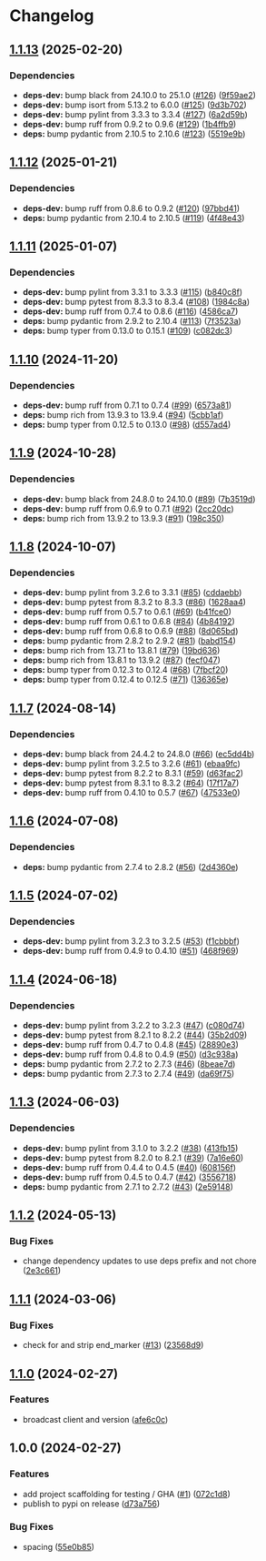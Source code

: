 # Changelog

## [1.1.13](https://github.com/marcoceppi/ibroadcast-dl/compare/v1.1.12...v1.1.13) (2025-02-20)


### Dependencies

* **deps-dev:** bump black from 24.10.0 to 25.1.0 ([#126](https://github.com/marcoceppi/ibroadcast-dl/issues/126)) ([9f59ae2](https://github.com/marcoceppi/ibroadcast-dl/commit/9f59ae253b6c6978a14ec6dd3754c4f67cc106ba))
* **deps-dev:** bump isort from 5.13.2 to 6.0.0 ([#125](https://github.com/marcoceppi/ibroadcast-dl/issues/125)) ([9d3b702](https://github.com/marcoceppi/ibroadcast-dl/commit/9d3b702de0c3ceeb25cad780ba52eee99a30fafe))
* **deps-dev:** bump pylint from 3.3.3 to 3.3.4 ([#127](https://github.com/marcoceppi/ibroadcast-dl/issues/127)) ([6a2d59b](https://github.com/marcoceppi/ibroadcast-dl/commit/6a2d59b105438e43966776f66865d7565ff46590))
* **deps-dev:** bump ruff from 0.9.2 to 0.9.6 ([#129](https://github.com/marcoceppi/ibroadcast-dl/issues/129)) ([1b4ffb9](https://github.com/marcoceppi/ibroadcast-dl/commit/1b4ffb9ab98a8a66fd3e38777f848cebef2824c3))
* **deps:** bump pydantic from 2.10.5 to 2.10.6 ([#123](https://github.com/marcoceppi/ibroadcast-dl/issues/123)) ([5519e9b](https://github.com/marcoceppi/ibroadcast-dl/commit/5519e9bb51d69543dbe37f69a83caf5e3911ad0b))

## [1.1.12](https://github.com/marcoceppi/ibroadcast-dl/compare/v1.1.11...v1.1.12) (2025-01-21)


### Dependencies

* **deps-dev:** bump ruff from 0.8.6 to 0.9.2 ([#120](https://github.com/marcoceppi/ibroadcast-dl/issues/120)) ([97bbd41](https://github.com/marcoceppi/ibroadcast-dl/commit/97bbd415affd3947d8338631444778dad14f8192))
* **deps:** bump pydantic from 2.10.4 to 2.10.5 ([#119](https://github.com/marcoceppi/ibroadcast-dl/issues/119)) ([4f48e43](https://github.com/marcoceppi/ibroadcast-dl/commit/4f48e4318b6140d7c24e5129f45cc685485ae3a0))

## [1.1.11](https://github.com/marcoceppi/ibroadcast-dl/compare/v1.1.10...v1.1.11) (2025-01-07)


### Dependencies

* **deps-dev:** bump pylint from 3.3.1 to 3.3.3 ([#115](https://github.com/marcoceppi/ibroadcast-dl/issues/115)) ([b840c8f](https://github.com/marcoceppi/ibroadcast-dl/commit/b840c8fd380622181b0fbd0e206d2071056e1607))
* **deps-dev:** bump pytest from 8.3.3 to 8.3.4 ([#108](https://github.com/marcoceppi/ibroadcast-dl/issues/108)) ([1984c8a](https://github.com/marcoceppi/ibroadcast-dl/commit/1984c8a1238e667c1d7c0980560ec641b71c126e))
* **deps-dev:** bump ruff from 0.7.4 to 0.8.6 ([#116](https://github.com/marcoceppi/ibroadcast-dl/issues/116)) ([4586ca7](https://github.com/marcoceppi/ibroadcast-dl/commit/4586ca787db20be47b131c9425770d45e7650016))
* **deps:** bump pydantic from 2.9.2 to 2.10.4 ([#113](https://github.com/marcoceppi/ibroadcast-dl/issues/113)) ([7f3523a](https://github.com/marcoceppi/ibroadcast-dl/commit/7f3523a96d86d6a2de3aa35ba76441ba6cc7f5cc))
* **deps:** bump typer from 0.13.0 to 0.15.1 ([#109](https://github.com/marcoceppi/ibroadcast-dl/issues/109)) ([c082dc3](https://github.com/marcoceppi/ibroadcast-dl/commit/c082dc3a63a7c5f951af63ac9bb4cf058dcd5355))

## [1.1.10](https://github.com/marcoceppi/ibroadcast-dl/compare/v1.1.9...v1.1.10) (2024-11-20)


### Dependencies

* **deps-dev:** bump ruff from 0.7.1 to 0.7.4 ([#99](https://github.com/marcoceppi/ibroadcast-dl/issues/99)) ([6573a81](https://github.com/marcoceppi/ibroadcast-dl/commit/6573a81da0d04e376013f88fb3a69d6b6b13dd42))
* **deps:** bump rich from 13.9.3 to 13.9.4 ([#94](https://github.com/marcoceppi/ibroadcast-dl/issues/94)) ([5cbb1af](https://github.com/marcoceppi/ibroadcast-dl/commit/5cbb1af84c58a7ba6b88dc4a78cb2ff98e4c9e37))
* **deps:** bump typer from 0.12.5 to 0.13.0 ([#98](https://github.com/marcoceppi/ibroadcast-dl/issues/98)) ([d557ad4](https://github.com/marcoceppi/ibroadcast-dl/commit/d557ad41991730ddaf5e82b53f2e1ddc354d4d1e))

## [1.1.9](https://github.com/marcoceppi/ibroadcast-dl/compare/v1.1.8...v1.1.9) (2024-10-28)


### Dependencies

* **deps-dev:** bump black from 24.8.0 to 24.10.0 ([#89](https://github.com/marcoceppi/ibroadcast-dl/issues/89)) ([7b3519d](https://github.com/marcoceppi/ibroadcast-dl/commit/7b3519de8cdf1b9895e3dae0da8eb4ee054a74d8))
* **deps-dev:** bump ruff from 0.6.9 to 0.7.1 ([#92](https://github.com/marcoceppi/ibroadcast-dl/issues/92)) ([2cc20dc](https://github.com/marcoceppi/ibroadcast-dl/commit/2cc20dcc0d9b4ebbefabd4d75c7d92ad5d5e0e57))
* **deps:** bump rich from 13.9.2 to 13.9.3 ([#91](https://github.com/marcoceppi/ibroadcast-dl/issues/91)) ([198c350](https://github.com/marcoceppi/ibroadcast-dl/commit/198c350603d150b64daebd13d8bdc05435675c1d))

## [1.1.8](https://github.com/marcoceppi/ibroadcast-dl/compare/v1.1.7...v1.1.8) (2024-10-07)


### Dependencies

* **deps-dev:** bump pylint from 3.2.6 to 3.3.1 ([#85](https://github.com/marcoceppi/ibroadcast-dl/issues/85)) ([cddaebb](https://github.com/marcoceppi/ibroadcast-dl/commit/cddaebbab9e64130c32a7e3ff7b2ea631dc56112))
* **deps-dev:** bump pytest from 8.3.2 to 8.3.3 ([#86](https://github.com/marcoceppi/ibroadcast-dl/issues/86)) ([1628aa4](https://github.com/marcoceppi/ibroadcast-dl/commit/1628aa4566c458f3d2abffa1fe6f1eef2a5e6ce7))
* **deps-dev:** bump ruff from 0.5.7 to 0.6.1 ([#69](https://github.com/marcoceppi/ibroadcast-dl/issues/69)) ([b41fce0](https://github.com/marcoceppi/ibroadcast-dl/commit/b41fce0c30f4ec9c83e99e7f4fe27f5999bb1a12))
* **deps-dev:** bump ruff from 0.6.1 to 0.6.8 ([#84](https://github.com/marcoceppi/ibroadcast-dl/issues/84)) ([4b84192](https://github.com/marcoceppi/ibroadcast-dl/commit/4b841921fd5a65b4677ffccc1f66b4838d949208))
* **deps-dev:** bump ruff from 0.6.8 to 0.6.9 ([#88](https://github.com/marcoceppi/ibroadcast-dl/issues/88)) ([8d065bd](https://github.com/marcoceppi/ibroadcast-dl/commit/8d065bd9a34022b82e3ba4bcbcc8e14c438228ec))
* **deps:** bump pydantic from 2.8.2 to 2.9.2 ([#81](https://github.com/marcoceppi/ibroadcast-dl/issues/81)) ([babd154](https://github.com/marcoceppi/ibroadcast-dl/commit/babd154de70c2d1e0b8a397d820ba9367d63ac75))
* **deps:** bump rich from 13.7.1 to 13.8.1 ([#79](https://github.com/marcoceppi/ibroadcast-dl/issues/79)) ([19bd636](https://github.com/marcoceppi/ibroadcast-dl/commit/19bd636052e044a58204dca95e2f22561031155f))
* **deps:** bump rich from 13.8.1 to 13.9.2 ([#87](https://github.com/marcoceppi/ibroadcast-dl/issues/87)) ([fecf047](https://github.com/marcoceppi/ibroadcast-dl/commit/fecf047e2356c0eabc94d54840121b6d373ddc1f))
* **deps:** bump typer from 0.12.3 to 0.12.4 ([#68](https://github.com/marcoceppi/ibroadcast-dl/issues/68)) ([7fbcf20](https://github.com/marcoceppi/ibroadcast-dl/commit/7fbcf20cbba0bb446ec6fc77502942485ed7835f))
* **deps:** bump typer from 0.12.4 to 0.12.5 ([#71](https://github.com/marcoceppi/ibroadcast-dl/issues/71)) ([136365e](https://github.com/marcoceppi/ibroadcast-dl/commit/136365efddf7404a14994cc79ccc4c64b36cfe8e))

## [1.1.7](https://github.com/marcoceppi/ibroadcast-dl/compare/v1.1.6...v1.1.7) (2024-08-14)


### Dependencies

* **deps-dev:** bump black from 24.4.2 to 24.8.0 ([#66](https://github.com/marcoceppi/ibroadcast-dl/issues/66)) ([ec5dd4b](https://github.com/marcoceppi/ibroadcast-dl/commit/ec5dd4b521b5c9032c027a6953c6b63b0fb16769))
* **deps-dev:** bump pylint from 3.2.5 to 3.2.6 ([#61](https://github.com/marcoceppi/ibroadcast-dl/issues/61)) ([ebaa9fc](https://github.com/marcoceppi/ibroadcast-dl/commit/ebaa9fc9c244555d495421ee03b4d108f5dedec2))
* **deps-dev:** bump pytest from 8.2.2 to 8.3.1 ([#59](https://github.com/marcoceppi/ibroadcast-dl/issues/59)) ([d63fac2](https://github.com/marcoceppi/ibroadcast-dl/commit/d63fac2458f7fe49f349b86a34c194407041c843))
* **deps-dev:** bump pytest from 8.3.1 to 8.3.2 ([#64](https://github.com/marcoceppi/ibroadcast-dl/issues/64)) ([17f17a7](https://github.com/marcoceppi/ibroadcast-dl/commit/17f17a7bff1ebed0a6cb5c6b5462dd475a834396))
* **deps-dev:** bump ruff from 0.4.10 to 0.5.7 ([#67](https://github.com/marcoceppi/ibroadcast-dl/issues/67)) ([47533e0](https://github.com/marcoceppi/ibroadcast-dl/commit/47533e0c60aca8eee43c816126bd03001f529b00))

## [1.1.6](https://github.com/marcoceppi/ibroadcast-dl/compare/v1.1.5...v1.1.6) (2024-07-08)


### Dependencies

* **deps:** bump pydantic from 2.7.4 to 2.8.2 ([#56](https://github.com/marcoceppi/ibroadcast-dl/issues/56)) ([2d4360e](https://github.com/marcoceppi/ibroadcast-dl/commit/2d4360eb25daec495eb1be01b64bdd1c9d4b3685))

## [1.1.5](https://github.com/marcoceppi/ibroadcast-dl/compare/v1.1.4...v1.1.5) (2024-07-02)


### Dependencies

* **deps-dev:** bump pylint from 3.2.3 to 3.2.5 ([#53](https://github.com/marcoceppi/ibroadcast-dl/issues/53)) ([f1cbbbf](https://github.com/marcoceppi/ibroadcast-dl/commit/f1cbbbf9bbdbdddcc1b399ec4f5521c409cbc2e7))
* **deps-dev:** bump ruff from 0.4.9 to 0.4.10 ([#51](https://github.com/marcoceppi/ibroadcast-dl/issues/51)) ([468f969](https://github.com/marcoceppi/ibroadcast-dl/commit/468f969ca0fe42de3eb959f90365dd9a631c6ab2))

## [1.1.4](https://github.com/marcoceppi/ibroadcast-dl/compare/v1.1.3...v1.1.4) (2024-06-18)


### Dependencies

* **deps-dev:** bump pylint from 3.2.2 to 3.2.3 ([#47](https://github.com/marcoceppi/ibroadcast-dl/issues/47)) ([c080d74](https://github.com/marcoceppi/ibroadcast-dl/commit/c080d74a9bd9db9a56005168be1e0cc72dfabd5f))
* **deps-dev:** bump pytest from 8.2.1 to 8.2.2 ([#44](https://github.com/marcoceppi/ibroadcast-dl/issues/44)) ([35b2d09](https://github.com/marcoceppi/ibroadcast-dl/commit/35b2d090cf965030dfc6253357e30d16b449527e))
* **deps-dev:** bump ruff from 0.4.7 to 0.4.8 ([#45](https://github.com/marcoceppi/ibroadcast-dl/issues/45)) ([28890e3](https://github.com/marcoceppi/ibroadcast-dl/commit/28890e3b9633de8fd68f6b2c0fe95846f322c966))
* **deps-dev:** bump ruff from 0.4.8 to 0.4.9 ([#50](https://github.com/marcoceppi/ibroadcast-dl/issues/50)) ([d3c938a](https://github.com/marcoceppi/ibroadcast-dl/commit/d3c938ac911ddfef46635c446ab1c551b81e3579))
* **deps:** bump pydantic from 2.7.2 to 2.7.3 ([#46](https://github.com/marcoceppi/ibroadcast-dl/issues/46)) ([8beae7d](https://github.com/marcoceppi/ibroadcast-dl/commit/8beae7d6551ce77174ad57ed58ab4e70ec81825b))
* **deps:** bump pydantic from 2.7.3 to 2.7.4 ([#49](https://github.com/marcoceppi/ibroadcast-dl/issues/49)) ([da69f75](https://github.com/marcoceppi/ibroadcast-dl/commit/da69f75591094ed147afe0e537ea248fb4129a85))

## [1.1.3](https://github.com/marcoceppi/ibroadcast-dl/compare/v1.1.2...v1.1.3) (2024-06-03)


### Dependencies

* **deps-dev:** bump pylint from 3.1.0 to 3.2.2 ([#38](https://github.com/marcoceppi/ibroadcast-dl/issues/38)) ([413fb15](https://github.com/marcoceppi/ibroadcast-dl/commit/413fb15cbffcd96f52bccf3806242ed8cc699450))
* **deps-dev:** bump pytest from 8.2.0 to 8.2.1 ([#39](https://github.com/marcoceppi/ibroadcast-dl/issues/39)) ([7a16e60](https://github.com/marcoceppi/ibroadcast-dl/commit/7a16e606cd5c876165293ed292d27bcdf6879e07))
* **deps-dev:** bump ruff from 0.4.4 to 0.4.5 ([#40](https://github.com/marcoceppi/ibroadcast-dl/issues/40)) ([608156f](https://github.com/marcoceppi/ibroadcast-dl/commit/608156fe2c33d695f5891436c0d7ad4e72777713))
* **deps-dev:** bump ruff from 0.4.5 to 0.4.7 ([#42](https://github.com/marcoceppi/ibroadcast-dl/issues/42)) ([3556718](https://github.com/marcoceppi/ibroadcast-dl/commit/3556718e0cf5f243144ee1875862d37f7263b7c1))
* **deps:** bump pydantic from 2.7.1 to 2.7.2 ([#43](https://github.com/marcoceppi/ibroadcast-dl/issues/43)) ([2e59148](https://github.com/marcoceppi/ibroadcast-dl/commit/2e5914876984e399860fbbe9c74c86ba9af3f425))

## [1.1.2](https://github.com/marcoceppi/ibroadcast-dl/compare/v1.1.1...v1.1.2) (2024-05-13)


### Bug Fixes

* change dependency updates to use deps prefix and not chore ([2e3c661](https://github.com/marcoceppi/ibroadcast-dl/commit/2e3c661254d8181b2e6d9b956cf77b7a000fb713))

## [1.1.1](https://github.com/marcoceppi/ibroadcast-dl/compare/v1.1.0...v1.1.1) (2024-03-06)


### Bug Fixes

* check for and strip end_marker ([#13](https://github.com/marcoceppi/ibroadcast-dl/issues/13)) ([23568d9](https://github.com/marcoceppi/ibroadcast-dl/commit/23568d9e5f03acc73fff03cc9d8dea033f2fb94a))

## [1.1.0](https://github.com/marcoceppi/ibroadcast-dl/compare/v1.0.0...v1.1.0) (2024-02-27)


### Features

* broadcast client and version ([afe6c0c](https://github.com/marcoceppi/ibroadcast-dl/commit/afe6c0c97911d259265f789309a314fee4888b8b))

## 1.0.0 (2024-02-27)


### Features

* add project scaffolding for testing / GHA ([#1](https://github.com/marcoceppi/ibroadcast-dl/issues/1)) ([072c1d8](https://github.com/marcoceppi/ibroadcast-dl/commit/072c1d8ae0c62ed41fad173bc70c5a93b17f4fd8))
* publish to pypi on release ([d73a756](https://github.com/marcoceppi/ibroadcast-dl/commit/d73a75624e33119153570a13c629742591459337))


### Bug Fixes

* spacing ([55e0b85](https://github.com/marcoceppi/ibroadcast-dl/commit/55e0b8507779dcc59f627ad4ea8259a469cb52b3))
